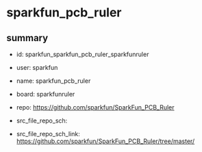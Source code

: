 # sparkfun_pcb_ruler
 
## summary 
* id: sparkfun_sparkfun_pcb_ruler_sparkfunruler
* user: sparkfun
* name: sparkfun_pcb_ruler
* board: sparkfunruler
* repo: https://github.com/sparkfun/SparkFun_PCB_Ruler



* src_file_repo_sch: 
* src_file_repo_sch_link: https://github.com/sparkfun/SparkFun_PCB_Ruler/tree/master/




